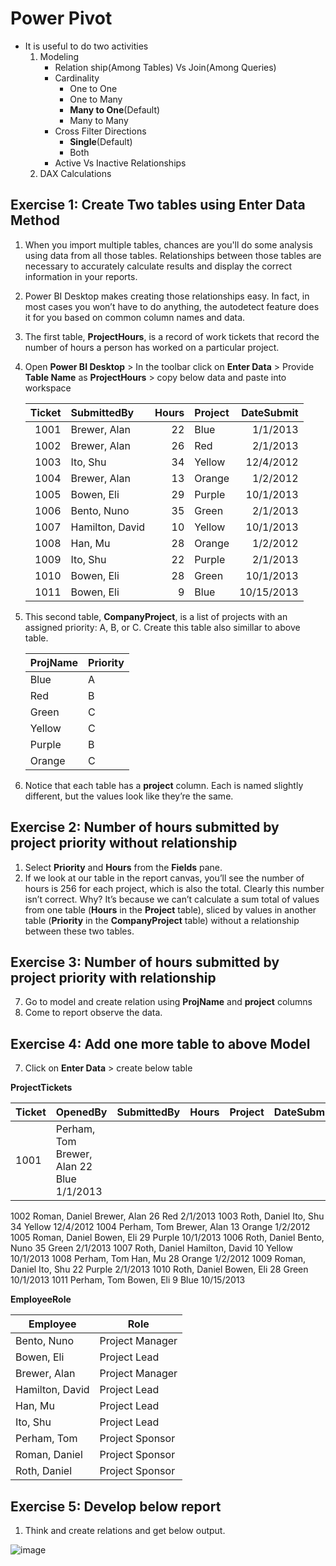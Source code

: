
# Power Pivot
  - It is useful to do two activities  
    1. Modeling
        - Relation ship(Among Tables) Vs Join(Among Queries)
        - Cardinality
          - One to One
          - One to Many
          - **Many to One**(Default)
          - Many to Many
        - Cross Filter Directions
          - **Single**(Default)
          - Both
        - Active Vs Inactive Relationships       
    2. DAX Calculations  
## Exercise 1: Create Two tables using Enter Data Method
1. When you import multiple tables, chances are you'll do some analysis using data from all those tables. Relationships between those tables are necessary to accurately calculate results and display the correct information in your reports.
2. Power BI Desktop makes creating those relationships easy. In fact, in most cases you won’t have to do anything, the autodetect feature does it for you based on common column names and data.
3. The first table, **ProjectHours**, is a record of work tickets that record the number of hours a person has worked on a particular project. 
4. Open **Power BI Desktop** > In the toolbar click on **Enter Data** > Provide **Table Name** as **ProjectHours** > copy below data and paste into workspace

    | **Ticket** | **SubmittedBy** | **Hours** | **Project** | **DateSubmit** |
    | ---:|:--- | ---:|:--- | ---:|
    | 1001 |Brewer, Alan |22 |Blue |1/1/2013 |
    | 1002 |Brewer, Alan |26 |Red |2/1/2013 |
    | 1003 |Ito, Shu |34 |Yellow |12/4/2012 |
    | 1004 |Brewer, Alan |13 |Orange |1/2/2012 |
    | 1005 |Bowen, Eli |29 |Purple |10/1/2013 |
    | 1006 |Bento, Nuno |35 |Green |2/1/2013 |
    | 1007 |Hamilton, David |10 |Yellow |10/1/2013 |
    | 1008 |Han, Mu |28 |Orange |1/2/2012 |
    | 1009 |Ito, Shu |22 |Purple |2/1/2013 |
    | 1010 |Bowen, Eli |28 |Green |10/1/2013 |
    | 1011 |Bowen, Eli |9 |Blue |10/15/2013 |

5. This second table, **CompanyProject**, is a list of projects with an assigned priority: A, B, or C. Create this table also simillar to above table.

    | **ProjName** | **Priority** |
    | --- | --- |
    | Blue |A |
    | Red |B |
    | Green |C |
    | Yellow |C |
    | Purple |B |
    | Orange |C |
6. Notice that each table has a **project** column. Each is named slightly different, but the values look like they’re the same.
## Exercise 2: Number of hours submitted by project priority without relationship
1. Select **Priority** and **Hours** from the **Fields** pane.  
2. If we look at our table in the report canvas, you’ll see the number of hours is 256 for each project, which is also the total. Clearly this number isn’t correct. Why? It’s because we can’t calculate a sum total of values from one table (**Hours** in the **Project** table), sliced by values in another table (**Priority** in the **CompanyProject** table) without a relationship between these two tables.
## Exercise 3: Number of hours submitted by project priority with relationship
7. Go to model and create relation using **ProjName** and **project** columns
8. Come to report observe the data.
## Exercise 4: Add one more table to above Model

7. Click on **Enter Data** > create below table

  **ProjectTickets**

| Ticket	| OpenedBy	| SubmittedBy	| Hours	| Project	| DateSubmit |
| --- | --- | --- | --- | --- | --- |
| 1001	| Perham, Tom	Brewer, Alan	22	Blue	1/1/2013| 
1002	Roman, Daniel	Brewer, Alan	26	Red	2/1/2013
1003	Roth, Daniel	Ito, Shu	34	Yellow	12/4/2012
1004	Perham, Tom	Brewer, Alan	13	Orange	1/2/2012
1005	Roman, Daniel	Bowen, Eli	29	Purple	10/1/2013
1006	Roth, Daniel	Bento, Nuno	35	Green	2/1/2013
1007	Roth, Daniel	Hamilton, David	10	Yellow	10/1/2013
1008	Perham, Tom	Han, Mu	28	Orange	1/2/2012
1009	Roman, Daniel	Ito, Shu	22	Purple	2/1/2013
1010	Roth, Daniel	Bowen, Eli	28	Green	10/1/2013
1011	Perham, Tom	Bowen, Eli	9	Blue	10/15/2013

**EmployeeRole**

  | **Employee** | **Role** |
  | --- | --- |
  | Bento, Nuno |Project Manager |
  | Bowen, Eli |Project Lead |
  | Brewer, Alan |Project Manager |
  | Hamilton, David |Project Lead |
  | Han, Mu |Project Lead |
  | Ito, Shu |Project Lead |
  | Perham, Tom |Project Sponsor |
  | Roman, Daniel |Project Sponsor |
  | Roth, Daniel |Project Sponsor |

## Exercise 5: Develop below report
1. Think and create relations and get below output.

![image](https://user-images.githubusercontent.com/20516321/150071049-e7050e74-2c3e-4425-8fe4-60db6d951d69.png)
